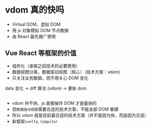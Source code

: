 # vdom 真的快吗

- Virtual DOM，虚拟 DOM
- 用 js 对象模拟 DOM 节点数据
- 由 React 最先推广使用

## Vue React 等框架的价值

- 组件化（承接之前技术的必要使用）
- 数据视图分离，数据驱动视图（核心）（技术方案：vdom）
- 只关注业务数据，而不用关心 DOM 变化

data 变化 -> diff 算法 (vdom) -> 更新 dom

##

- vdom 并不快，js 直接操作 DOM 才是最快的
- 但`数据驱动视图`需要合适的技术方案，不能全部 DOM 重建
- 所以 vdom 就是目前最合适的技术方案（并不是因为快，而是因为合适）
- 新框架`svelte`, `Compiler`
